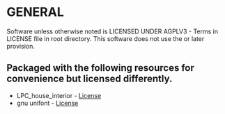 # GENERAL
Software unless otherwise noted is LICENSED UNDER AGPLV3 - Terms in LICENSE file in root directory.
This software does not use the or later provision.

## Packaged with the following resources for convenience but licensed differently.
- LPC_house_interior - [License](src/resources/tilesets/LPC_house_interior/LICENSE)
- gnu unifont - [License](src/resources/fonts/unifont/LICENSE)


